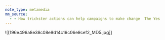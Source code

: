 ```yaml
---
note_type: metamedia
mm_source:
  - - How trickster actions can help campaigns to make change  The Yes Men.md
---
```


![[196e499a8e38c08e8d14c19c06e9cef2_MD5.jpg]]


